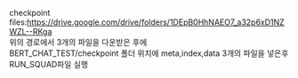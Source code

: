 checkpoint files:https://drive.google.com/drive/folders/1DEpB0HhNAEO7_a32p6xD1NZWZL--RKga  
위의 경로에서 3개의 파일을 다운받은 후에  
BERT_CHAT_TEST/checkpoint 폴더 위치에 meta,index,data 3개의 파일을 넣은후 RUN_SQUAD파일 실행

